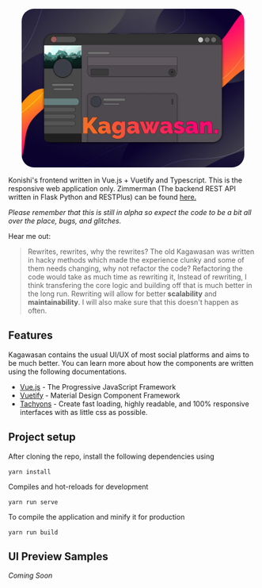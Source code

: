 <p align="center">
  <img src="./banner.png" 
    width="450"
    style="border-radius: 25px;"
  >
</p>

Konishi's frontend written in Vue.js + Vuetify and Typescript. This is the responsive web application only. Zimmerman (The backend REST API written in Flask Python and RESTPlus) can be found [here.](https://github.com/konishi-project/zimmerman/) 

*Please remember that this is still in alpha so expect the code to be a bit all over the place, bugs, and glitches.*

Hear me out:
> Rewrites, rewrites, why the rewrites? The old Kagawasan was written in hacky methods which made the experience clunky and some of them needs changing, why not refactor the code? Refactoring the code would take as much time as rewriting it, Instead of rewriting, I think transfering the core logic and building off that is much better in the long run.
Rewriting will allow for better **scalability** and **maintainability**.
I will also make sure that this doesn't happen as often.

## Features

Kagawasan contains the usual UI/UX of most social platforms and aims to be much better.
You can learn more about how the components are written using the following documentations.

* [Vue.js](https://vuejs.org/) - The Progressive
JavaScript Framework
* [Vuetify](https://vuetifyjs.com/en/) - Material Design
Component Framework
* [Tachyons](https://tachyons.io/) - Create fast loading, highly readable, and 100% responsive interfaces with as little css as possible.

## Project setup
After cloning the repo, install the following dependencies using
```
yarn install
```

Compiles and hot-reloads for development
```
yarn run serve
```

To compile the application and minify it for production
```
yarn run build
```

## UI Preview Samples

_Coming Soon_

